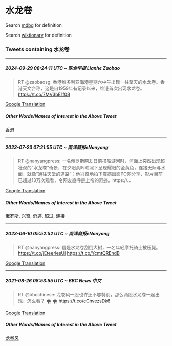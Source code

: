 # 水龙卷

Search [mdbg](https://www.mdbg.net/chinese/dictionary?page=worddict&wdrst=0&wdqb=水龙卷) for definition

Search [wiktionary](https://en.wiktionary.org/wiki/水龙卷) for definition

### Tweets containing 水龙卷

___
##### 2024-09-29 08:24:11 UTC ~ 联合早报 Lianhe Zaobao
> RT @zaobaosg: 香港维多利亚海港星期六中午出现一柱擎天的水龙卷。香港天文台称，这是自1959年有记录以来，维港首次出现水龙卷。https://t.co/7MV3bE1f0B

[Google Translation](https://translate.google.com/?hi=en&tab=TT&sl=zh-CN&tl=en&op=translate&text=RT+%40zaobaosg%3A+%E9%A6%99%E6%B8%AF%E7%BB%B4%E5%A4%9A%E5%88%A9%E4%BA%9A%E6%B5%B7%E6%B8%AF%E6%98%9F%E6%9C%9F%E5%85%AD%E4%B8%AD%E5%8D%88%E5%87%BA%E7%8E%B0%E4%B8%80%E6%9F%B1%E6%93%8E%E5%A4%A9%E7%9A%84%E6%B0%B4%E9%BE%99%E5%8D%B7%E3%80%82%E9%A6%99%E6%B8%AF%E5%A4%A9%E6%96%87%E5%8F%B0%E7%A7%B0%EF%BC%8C%E8%BF%99%E6%98%AF%E8%87%AA1959%E5%B9%B4%E6%9C%89%E8%AE%B0%E5%BD%95%E4%BB%A5%E6%9D%A5%EF%BC%8C%E7%BB%B4%E6%B8%AF%E9%A6%96%E6%AC%A1%E5%87%BA%E7%8E%B0%E6%B0%B4%E9%BE%99%E5%8D%B7%E3%80%82https%3A%2F%2Ft.co%2F7MV3bE1f0B)
##### Other Words/Names of Interest in the Above Tweet
[香港](香港.md)
___
##### 2023-07-23 07:21:55 UTC ~ 南洋商报eNanyang
> RT @nanyangpress: 一名俄罗斯网友日前搭船游河时，河面上突然出现超壮观的“水龙卷”奇景，在夕阳余晖映照下呈现耀眼的金黄色，连接天际与水面，就像“通往天堂的道路”；他兴奋地拍下震撼画面PO网分享，影片目前已超过13万次观看，令网友直呼是上帝的奇迹。https://…

[Google Translation](https://translate.google.com/?hi=en&tab=TT&sl=zh-CN&tl=en&op=translate&text=RT+%40nanyangpress%3A+%E4%B8%80%E5%90%8D%E4%BF%84%E7%BD%97%E6%96%AF%E7%BD%91%E5%8F%8B%E6%97%A5%E5%89%8D%E6%90%AD%E8%88%B9%E6%B8%B8%E6%B2%B3%E6%97%B6%EF%BC%8C%E6%B2%B3%E9%9D%A2%E4%B8%8A%E7%AA%81%E7%84%B6%E5%87%BA%E7%8E%B0%E8%B6%85%E5%A3%AE%E8%A7%82%E7%9A%84%E2%80%9C%E6%B0%B4%E9%BE%99%E5%8D%B7%E2%80%9D%E5%A5%87%E6%99%AF%EF%BC%8C%E5%9C%A8%E5%A4%95%E9%98%B3%E4%BD%99%E6%99%96%E6%98%A0%E7%85%A7%E4%B8%8B%E5%91%88%E7%8E%B0%E8%80%80%E7%9C%BC%E7%9A%84%E9%87%91%E9%BB%84%E8%89%B2%EF%BC%8C%E8%BF%9E%E6%8E%A5%E5%A4%A9%E9%99%85%E4%B8%8E%E6%B0%B4%E9%9D%A2%EF%BC%8C%E5%B0%B1%E5%83%8F%E2%80%9C%E9%80%9A%E5%BE%80%E5%A4%A9%E5%A0%82%E7%9A%84%E9%81%93%E8%B7%AF%E2%80%9D%EF%BC%9B%E4%BB%96%E5%85%B4%E5%A5%8B%E5%9C%B0%E6%8B%8D%E4%B8%8B%E9%9C%87%E6%92%BC%E7%94%BB%E9%9D%A2PO%E7%BD%91%E5%88%86%E4%BA%AB%EF%BC%8C%E5%BD%B1%E7%89%87%E7%9B%AE%E5%89%8D%E5%B7%B2%E8%B6%85%E8%BF%8713%E4%B8%87%E6%AC%A1%E8%A7%82%E7%9C%8B%EF%BC%8C%E4%BB%A4%E7%BD%91%E5%8F%8B%E7%9B%B4%E5%91%BC%E6%98%AF%E4%B8%8A%E5%B8%9D%E7%9A%84%E5%A5%87%E8%BF%B9%E3%80%82https%3A%2F%2F%E2%80%A6)
##### Other Words/Names of Interest in the Above Tweet
[俄罗斯](俄罗斯.md), [兴奋](兴奋.md), [奇迹](奇迹.md), [超过](超过.md), [连接](连接.md)
___
##### 2023-06-10 05:52:52 UTC ~ 南洋商报eNanyang
> RT @nanyangpress: 疑是水龙卷刮倒大树，一名年轻摩托骑士被压毙。 https://t.co/jEtee4esUi https://t.co/YcmtQREndB

[Google Translation](https://translate.google.com/?hi=en&tab=TT&sl=zh-CN&tl=en&op=translate&text=RT+%40nanyangpress%3A+%E7%96%91%E6%98%AF%E6%B0%B4%E9%BE%99%E5%8D%B7%E5%88%AE%E5%80%92%E5%A4%A7%E6%A0%91%EF%BC%8C%E4%B8%80%E5%90%8D%E5%B9%B4%E8%BD%BB%E6%91%A9%E6%89%98%E9%AA%91%E5%A3%AB%E8%A2%AB%E5%8E%8B%E6%AF%99%E3%80%82+https%3A%2F%2Ft.co%2FjEtee4esUi+https%3A%2F%2Ft.co%2FYcmtQREndB)
___
##### 2021-08-26 08:53:55 UTC ~ BBC News 中文
> RT @bbcchinese: 龙卷风一股也许还不够特别，那么两股水龙卷一起出现，怎么看？ 🌪️ 🌪️ https://t.co/cChvezsDk6

[Google Translation](https://translate.google.com/?hi=en&tab=TT&sl=zh-CN&tl=en&op=translate&text=RT+%40bbcchinese%3A+%E9%BE%99%E5%8D%B7%E9%A3%8E%E4%B8%80%E8%82%A1%E4%B9%9F%E8%AE%B8%E8%BF%98%E4%B8%8D%E5%A4%9F%E7%89%B9%E5%88%AB%EF%BC%8C%E9%82%A3%E4%B9%88%E4%B8%A4%E8%82%A1%E6%B0%B4%E9%BE%99%E5%8D%B7%E4%B8%80%E8%B5%B7%E5%87%BA%E7%8E%B0%EF%BC%8C%E6%80%8E%E4%B9%88%E7%9C%8B%EF%BC%9F+%F0%9F%8C%AA%EF%B8%8F+%F0%9F%8C%AA%EF%B8%8F+https%3A%2F%2Ft.co%2FcChvezsDk6)
##### Other Words/Names of Interest in the Above Tweet
[龙卷风](龙卷风.md)
